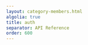 ```yaml
---
layout: category-members.html
algolia: true
title: auth
separator: API Reference
order: 600
---
```

